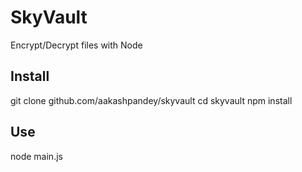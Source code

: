# SkyVault
Encrypt/Decrypt files with Node

## Install

git clone github.com/aakashpandey/skyvault
cd skyvault
npm install

## Use

node main.js

